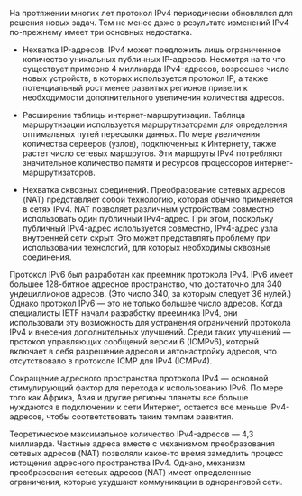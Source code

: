 На протяжении многих лет протокол IPv4 периодически обновлялся для решения новых задач. Тем не менее даже в результате изменений IPv4 по-прежнему имеет три основных недостатка.

- Нехватка IP-адресов. IPv4 может предложить лишь ограниченное количество уникальных публичных IP-адресов. Несмотря на то что существует примерно 4 миллиарда IPv4-адресов, возросшее число новых устройств, в которых используется протокол IP, а также потенциальный рост менее развитых регионов привели к необходимости дополнительного увеличения количества адресов.

- Расширение таблицы интернет-маршрутизации. Таблица маршрутизации используется маршрутизаторами для определения оптимальных путей пересылки данных. По мере увеличения количества серверов (узлов), подключенных к Интернету, также растет число сетевых маршрутов. Эти маршруты IPv4 потребляют значительное количество памяти и ресурсов процессоров интернет-маршрутизаторов.

- Нехватка сквозных соединений. Преобразование сетевых адресов (NAT) представляет собой технологию, которая обычно применяется в сетях IPv4. NAT позволяет различным устройствам совместно использовать один публичный IPv4-адрес. При этом, поскольку публичный IPv4-адрес используется совместно, IPv4-адрес узла внутренней сети скрыт. Это может представлять проблему при использовании технологий, для которых необходимы сквозные соединения.

Протокол IPv6 был разработан как преемник протокола IPv4. IPv6 имеет большее 128-битное адресное пространство, что достаточно для 340 ундециллионов адресов. (Это число 340, за которым следует 36 нулей.) Однако протокол IPv6 — это не только большее число адресов. Когда специалисты IETF начали разработку преемника IPv4, они использовали эту возможность для устранения ограничений протокола IPv4 и внесения дополнительных улучшений. Среди таких улучшений — протокол управляющих сообщений версии 6 (ICMPv6), который включает в себя разрешение адресов и автонастройку адресов, что отсутствовало в протоколе ICMP для IPv4 (ICMPv4).

Сокращение адресного пространства протокола IPv4 — основной стимулирующий фактор для перехода к использованию IPv6. По мере того как Африка, Азия и другие регионы планеты все больше нуждаются в подключении к сети Интернет, остается все меньше IPv4-адресов, чтобы соответствовать таким темпам развития.

Теоретическое максимальное количество IPv4-адресов — 4,3 миллиарда. Частные адреса вместе с механизмом преобразования сетевых адресов (NAT) позволяли какое-то время замедлить процесс истощения адресного пространства IPv4. Однако, механизм преобразования сетевых адресов (NAT) имеет определенные ограничения, которые ухудшают коммуникации в одноранговой сети.